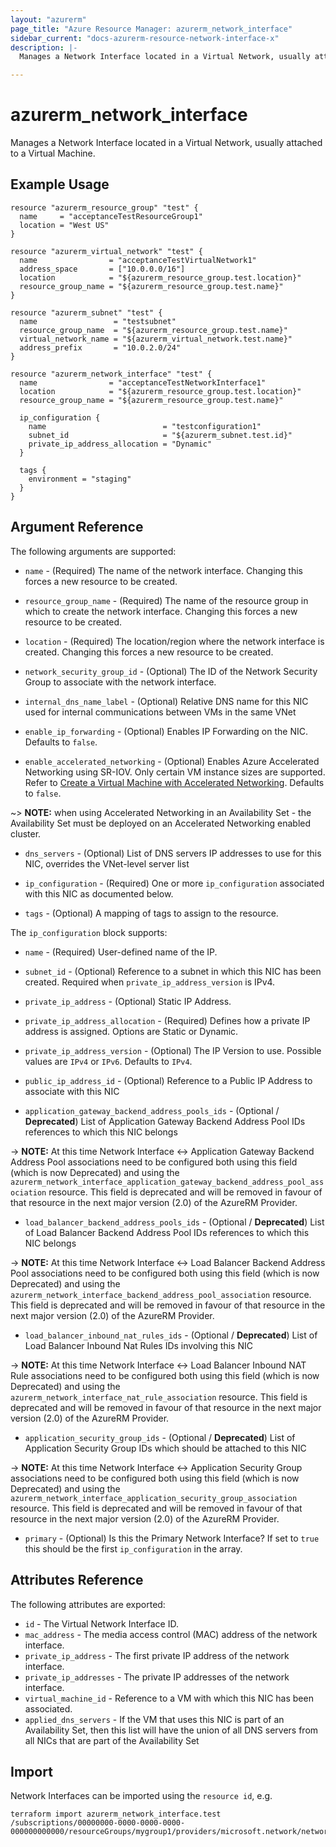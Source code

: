 ```yaml
---
layout: "azurerm"
page_title: "Azure Resource Manager: azurerm_network_interface"
sidebar_current: "docs-azurerm-resource-network-interface-x"
description: |-
  Manages a Network Interface located in a Virtual Network, usually attached to a Virtual Machine.

---
```


# azurerm_network_interface

Manages a Network Interface located in a Virtual Network, usually attached to a Virtual Machine.

## Example Usage

```hcl
resource "azurerm_resource_group" "test" {
  name     = "acceptanceTestResourceGroup1"
  location = "West US"
}

resource "azurerm_virtual_network" "test" {
  name                = "acceptanceTestVirtualNetwork1"
  address_space       = ["10.0.0.0/16"]
  location            = "${azurerm_resource_group.test.location}"
  resource_group_name = "${azurerm_resource_group.test.name}"
}

resource "azurerm_subnet" "test" {
  name                 = "testsubnet"
  resource_group_name  = "${azurerm_resource_group.test.name}"
  virtual_network_name = "${azurerm_virtual_network.test.name}"
  address_prefix       = "10.0.2.0/24"
}

resource "azurerm_network_interface" "test" {
  name                = "acceptanceTestNetworkInterface1"
  location            = "${azurerm_resource_group.test.location}"
  resource_group_name = "${azurerm_resource_group.test.name}"

  ip_configuration {
    name                          = "testconfiguration1"
    subnet_id                     = "${azurerm_subnet.test.id}"
    private_ip_address_allocation = "Dynamic"
  }

  tags {
    environment = "staging"
  }
}
```

## Argument Reference

The following arguments are supported:

* `name` - (Required) The name of the network interface. Changing this forces a new resource to be created.

* `resource_group_name` - (Required) The name of the resource group in which to create the network interface. Changing this forces a new resource to be created.

* `location` - (Required) The location/region where the network interface is created. Changing this forces a new resource to be created.

* `network_security_group_id` - (Optional) The ID of the Network Security Group to associate with the network interface.

* `internal_dns_name_label` - (Optional) Relative DNS name for this NIC used for internal communications between VMs in the same VNet

* `enable_ip_forwarding` - (Optional) Enables IP Forwarding on the NIC. Defaults to `false`.

* `enable_accelerated_networking` - (Optional) Enables Azure Accelerated Networking using SR-IOV. Only certain VM instance sizes are supported. Refer to [Create a Virtual Machine with Accelerated Networking](https://docs.microsoft.com/en-us/azure/virtual-network/create-vm-accelerated-networking-cli). Defaults to `false`.

~> **NOTE:** when using Accelerated Networking in an Availability Set - the Availability Set must be deployed on an Accelerated Networking enabled cluster.

* `dns_servers` - (Optional) List of DNS servers IP addresses to use for this NIC, overrides the VNet-level server list

* `ip_configuration` - (Required) One or more `ip_configuration` associated with this NIC as documented below.

* `tags` - (Optional) A mapping of tags to assign to the resource.

The `ip_configuration` block supports:

* `name` - (Required) User-defined name of the IP.

* `subnet_id` - (Optional) Reference to a subnet in which this NIC has been created. Required when `private_ip_address_version` is IPv4.

* `private_ip_address` - (Optional) Static IP Address.

* `private_ip_address_allocation` - (Required) Defines how a private IP address is assigned. Options are Static or Dynamic.

* `private_ip_address_version` - (Optional) The IP Version to use. Possible values are `IPv4` or `IPv6`. Defaults to `IPv4`.

* `public_ip_address_id` - (Optional) Reference to a Public IP Address to associate with this NIC

* `application_gateway_backend_address_pools_ids` - (Optional / **Deprecated**) List of Application Gateway Backend Address Pool IDs references to which this NIC belongs

-> **NOTE:** At this time Network Interface <-> Application Gateway Backend Address Pool associations need to be configured both using this field (which is now Deprecated) and using the `azurerm_network_interface_application_gateway_backend_address_pool_association` resource. This field is deprecated and will be removed in favour of that resource in the next major version (2.0) of the AzureRM Provider.

* `load_balancer_backend_address_pools_ids` - (Optional / **Deprecated**) List of Load Balancer Backend Address Pool IDs references to which this NIC belongs

-> **NOTE:** At this time Network Interface <-> Load Balancer Backend Address Pool associations need to be configured both using this field (which is now Deprecated) and using the `azurerm_network_interface_backend_address_pool_association` resource. This field is deprecated and will be removed in favour of that resource in the next major version (2.0) of the AzureRM Provider.

* `load_balancer_inbound_nat_rules_ids` - (Optional / **Deprecated**) List of Load Balancer Inbound Nat Rules IDs involving this NIC

-> **NOTE:** At this time Network Interface <-> Load Balancer Inbound NAT Rule associations need to be configured both using this field (which is now Deprecated) and using the `azurerm_network_interface_nat_rule_association` resource. This field is deprecated and will be removed in favour of that resource in the next major version (2.0) of the AzureRM Provider.

* `application_security_group_ids` - (Optional / **Deprecated**) List of Application Security Group IDs which should be attached to this NIC

-> **NOTE:** At this time Network Interface <-> Application Security Group associations need to be configured both using this field (which is now Deprecated) and using the `azurerm_network_interface_application_security_group_association` resource. This field is deprecated and will be removed in favour of that resource in the next major version (2.0) of the AzureRM Provider.

* `primary` - (Optional) Is this the Primary Network Interface? If set to `true` this should be the first `ip_configuration` in the array.

## Attributes Reference

The following attributes are exported:

* `id` - The Virtual Network Interface ID.
* `mac_address` - The media access control (MAC) address of the network interface.
* `private_ip_address` - The first private IP address of the network interface.
* `private_ip_addresses` - The private IP addresses of the network interface.
* `virtual_machine_id` - Reference to a VM with which this NIC has been associated.
* `applied_dns_servers` - If the VM that uses this NIC is part of an Availability Set, then this list will have the union of all DNS servers from all NICs that are part of the Availability Set

## Import

Network Interfaces can be imported using the `resource id`, e.g.

```shell
terraform import azurerm_network_interface.test /subscriptions/00000000-0000-0000-0000-000000000000/resourceGroups/mygroup1/providers/microsoft.network/networkInterfaces/nic1
```
